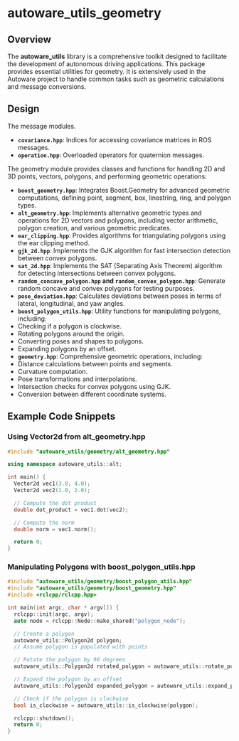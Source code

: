 # autoware_utils_geometry

## Overview

The **autoware_utils** library is a comprehensive toolkit designed to facilitate the development of autonomous driving applications.
This package provides essential utilities for geometry.
It is extensively used in the Autoware project to handle common tasks such as geometric calculations and message conversions.

## Design

The message modules.

- **`covariance.hpp`**: Indices for accessing covariance matrices in ROS messages.
- **`operation.hpp`**: Overloaded operators for quaternion messages.

The geometry module provides classes and functions for handling 2D and 3D points, vectors, polygons, and performing geometric operations:

- **`boost_geometry.hpp`**: Integrates Boost.Geometry for advanced geometric computations, defining point, segment, box, linestring, ring, and polygon types.
- **`alt_geometry.hpp`**: Implements alternative geometric types and operations for 2D vectors and polygons, including vector arithmetic, polygon creation, and various geometric predicates.
- **`ear_clipping.hpp`**: Provides algorithms for triangulating polygons using the ear clipping method.
- **`gjk_2d.hpp`**: Implements the GJK algorithm for fast intersection detection between convex polygons.
- **`sat_2d.hpp`**: Implements the SAT (Separating Axis Theorem) algorithm for detecting intersections between convex polygons.
- **`random_concave_polygon.hpp` and `random_convex_polygon.hpp`**: Generate random concave and convex polygons for testing purposes.
- **`pose_deviation.hpp`**: Calculates deviations between poses in terms of lateral, longitudinal, and yaw angles.
- **`boost_polygon_utils.hpp`**: Utility functions for manipulating polygons, including:
- Checking if a polygon is clockwise.
- Rotating polygons around the origin.
- Converting poses and shapes to polygons.
- Expanding polygons by an offset.
- **`geometry.hpp`**: Comprehensive geometric operations, including:
- Distance calculations between points and segments.
- Curvature computation.
- Pose transformations and interpolations.
- Intersection checks for convex polygons using GJK.
- Conversion between different coordinate systems.

## Example Code Snippets

### Using Vector2d from alt_geometry.hpp

```cpp
#include "autoware_utils/geometry/alt_geometry.hpp"

using namespace autoware_utils::alt;

int main() {
  Vector2d vec1(3.0, 4.0);
  Vector2d vec2(1.0, 2.0);

  // Compute the dot product
  double dot_product = vec1.dot(vec2);

  // Compute the norm
  double norm = vec1.norm();

  return 0;
}
```

### Manipulating Polygons with boost_polygon_utils.hpp

```cpp
#include "autoware_utils/geometry/boost_polygon_utils.hpp"
#include "autoware_utils/geometry/boost_geometry.hpp"
#include <rclcpp/rclcpp.hpp>

int main(int argc, char * argv[]) {
  rclcpp::init(argc, argv);
  auto node = rclcpp::Node::make_shared("polygon_node");

  // Create a polygon
  autoware_utils::Polygon2d polygon;
  // Assume polygon is populated with points

  // Rotate the polygon by 90 degrees
  autoware_utils::Polygon2d rotated_polygon = autoware_utils::rotate_polygon(polygon, M_PI / 2);

  // Expand the polygon by an offset
  autoware_utils::Polygon2d expanded_polygon = autoware_utils::expand_polygon(polygon, 1.0);

  // Check if the polygon is clockwise
  bool is_clockwise = autoware_utils::is_clockwise(polygon);

  rclcpp::shutdown();
  return 0;
}
```
